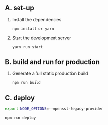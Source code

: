 ## A. set-up

1. Install the dependencies

   ```sh
   npm install or yarn
   ```

2. Start the development server

   ```sh
   yarn run start
   ```

## B. build and run for production

1. Generate a full static production build

   ```sh
   npm run build
   ```

## C. deploy

   ```sh
   export NODE_OPTIONS=--openssl-legacy-provider
   ```

   ```sh
   npm run deploy
   ```
